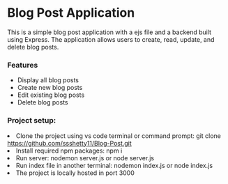 <h1>Blog Post Application</h1>
This is a simple blog post application with a ejs file and a backend built using Express. The application allows users to create, read, update, and delete blog posts.

<h3>Features</h3>
<ul>
  <li>Display all blog posts</li>
  <li>Create new blog posts</li>
  <li>Edit existing blog posts</li>
  <li>Delete blog posts</li>
</ul>


<h3>Project setup:</h3>
<li> Clone the project using vs code terminal or command prompt: git clone <a href = "https://github.com/ssshetty11/Blog-Post.git">https://github.com/ssshetty11/Blog-Post.git</a> </li> 
<li> Install required npm packages: npm i</li>
<li> Run server: nodemon server.js or node server.js</li>
<li> Run index file in another terminal: nodemon index.js or node index.js</li>
<li> The project is locally hosted in port 3000 </li>

